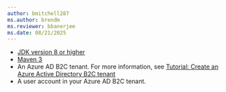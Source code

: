 ```yaml
---
author: bmitchell287
ms.author: brendm
ms.reviewer: bbanerjee
ms.date: 08/21/2025
---
```


- [JDK version 8 or higher](https://jdk.java.net/8/)
- [Maven 3](https://maven.apache.org/download.cgi)
- An Azure AD B2C tenant. For more information, see [Tutorial: Create an Azure Active Directory B2C tenant](/azure/active-directory-b2c/tutorial-create-tenant)
- A user account in your Azure AD B2C tenant.
